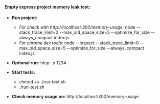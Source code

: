 #### Empty express project memory leak test:

- **Run project:**
  - *For check with http://localhost:300/memory-usage:* node --stack_trace_limit=0 --max_old_space_size=5 --optimize_for_size --always_compact index.js
  - *For chrome dev tools:* node --inspect --stack_trace_limit=0 --max_old_space_size=5 --optimize_for_size --always_compact index.js

- **Optional run:** htop -p 1234
- **Start tests:**
  - chmod +x ./run-test.sh
  - ./run-test.sh

- **Check memory usage on:** http://localhost:300/memory-usage